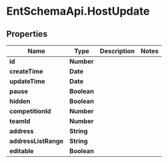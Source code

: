 # EntSchemaApi.HostUpdate

## Properties
Name | Type | Description | Notes
------------ | ------------- | ------------- | -------------
**id** | **Number** |  | 
**createTime** | **Date** |  | 
**updateTime** | **Date** |  | 
**pause** | **Boolean** |  | 
**hidden** | **Boolean** |  | 
**competitionId** | **Number** |  | 
**teamId** | **Number** |  | 
**address** | **String** |  | 
**addressListRange** | **String** |  | 
**editable** | **Boolean** |  | 
